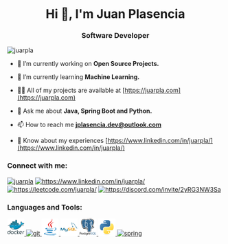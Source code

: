 <h1 align="center">Hi 👋, I'm Juan Plasencia</h1>
<h3 align="center">Software Developer</h3>

<p align="left"> <img src="https://komarev.com/ghpvc/?username=juarpla&label=Profile%20views&color=0e75b6&style=flat" alt="juarpla" /> </p>

- 🔭 I’m currently working on **Open Source Projects.**

- 🌱 I’m currently learning **Machine Learning.**

- 👨‍💻 All of my projects are available at [https://juarpla.com](https://juarpla.com)

- 💬 Ask me about **Java, Spring Boot and Python.**

- 📫 How to reach me **jplasencia.dev@outlook.com**

- 📄 Know about my experiences [https://www.linkedin.com/in/juarpla/](https://www.linkedin.com/in/juarpla/)

<h3 align="left">Connect with me:</h3>
<p align="left">
<a href="https://twitter.com/juarpla" target="blank"><img align="center" src="https://raw.githubusercontent.com/rahuldkjain/github-profile-readme-generator/master/src/images/icons/Social/twitter.svg" alt="juarpla" height="30" width="40" /></a>
<a href="https://linkedin.com/in/https://www.linkedin.com/in/juarpla/" target="blank"><img align="center" src="https://raw.githubusercontent.com/rahuldkjain/github-profile-readme-generator/master/src/images/icons/Social/linked-in-alt.svg" alt="https://www.linkedin.com/in/juarpla/" height="30" width="40" /></a>
<a href="https://www.leetcode.com/https://leetcode.com/juarpla/" target="blank"><img align="center" src="https://raw.githubusercontent.com/rahuldkjain/github-profile-readme-generator/master/src/images/icons/Social/leet-code.svg" alt="https://leetcode.com/juarpla/" height="30" width="40" /></a>
<a href="https://discord.gg/https://discord.com/invite/2yRG3NW3Sa" target="blank"><img align="center" src="https://raw.githubusercontent.com/rahuldkjain/github-profile-readme-generator/master/src/images/icons/Social/discord.svg" alt="https://discord.com/invite/2yRG3NW3Sa" height="30" width="40" /></a>
</p>

<h3 align="left">Languages and Tools:</h3>
<p align="left"> <a href="https://www.docker.com/" target="_blank" rel="noreferrer"> <img src="https://raw.githubusercontent.com/devicons/devicon/master/icons/docker/docker-original-wordmark.svg" alt="docker" width="40" height="40"/> </a> <a href="https://git-scm.com/" target="_blank" rel="noreferrer"> <img src="https://www.vectorlogo.zone/logos/git-scm/git-scm-icon.svg" alt="git" width="40" height="40"/> </a> <a href="https://www.java.com" target="_blank" rel="noreferrer"> <img src="https://raw.githubusercontent.com/devicons/devicon/master/icons/java/java-original.svg" alt="java" width="40" height="40"/> </a> <a href="https://www.mysql.com/" target="_blank" rel="noreferrer"> <img src="https://raw.githubusercontent.com/devicons/devicon/master/icons/mysql/mysql-original-wordmark.svg" alt="mysql" width="40" height="40"/> </a> <a href="https://www.postgresql.org" target="_blank" rel="noreferrer"> <img src="https://raw.githubusercontent.com/devicons/devicon/master/icons/postgresql/postgresql-original-wordmark.svg" alt="postgresql" width="40" height="40"/> </a> <a href="https://www.python.org" target="_blank" rel="noreferrer"> <img src="https://raw.githubusercontent.com/devicons/devicon/master/icons/python/python-original.svg" alt="python" width="40" height="40"/> </a> <a href="https://spring.io/" target="_blank" rel="noreferrer"> <img src="https://www.vectorlogo.zone/logos/springio/springio-icon.svg" alt="spring" width="40" height="40"/> </a> </p>
